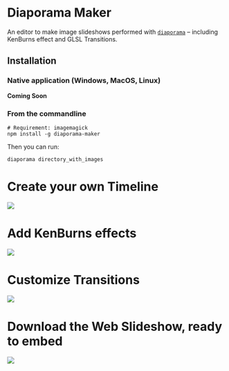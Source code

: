 Diaporama Maker
===============
An editor to make image slideshows performed with [`diaporama`](http://github.com/gre/diaporama) – including KenBurns effect and GLSL Transitions.

Installation
------------

### Native application (Windows, MacOS, Linux)

**Coming Soon**


### From the commandline

```
# Requirement: imagemagick
npm install -g diaporama-maker
```

Then you can run:

```
diaporama directory_with_images
```


Create your own Timeline
========================

![](http://i.imgur.com/OEYMRjx.jpg)

Add KenBurns effects
====================

![](http://i.imgur.com/KQfWz7m.jpg)

Customize Transitions
=====================

![](http://i.imgur.com/hm0U7Vp.jpg)

Download the Web Slideshow, ready to embed
==========================================

![](https://cloud.githubusercontent.com/assets/211411/7062755/b55ac77c-dea0-11e4-8e2c-ff8567ae39c9.jpg)
